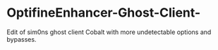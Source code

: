 # OptifineEnhancer-Ghost-Client-
Edit of sim0ns ghost client Cobalt with more undetectable options and bypasses.
